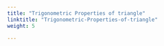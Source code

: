 ```yaml
---
title: "Trigonometric Properties of triangle"
linktitle: "Trigonometric-Properties-of-triangle"
weight: 5

---
```

